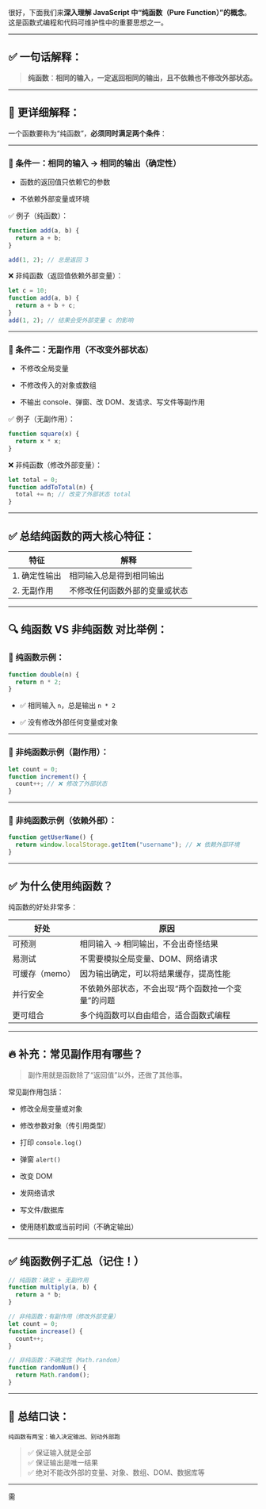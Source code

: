 很好，下面我们来**深入理解 JavaScript 中“纯函数（Pure Function）”的概念**。这是函数式编程和代码可维护性中的重要思想之一。

---

## ✅ 一句话解释：

> **纯函数**：**相同的输入，一定返回相同的输出，且不依赖也不修改外部状态。**

---

## 🧠 更详细解释：

一个函数要称为“纯函数”，**必须同时满足两个条件**：

---

### 🔹 条件一：相同的输入 → 相同的输出（确定性）

- 函数的返回值只依赖它的参数
    
- 不依赖外部变量或环境
    

✅ 例子（纯函数）：

```js
function add(a, b) {
  return a + b;
}

add(1, 2); // 总是返回 3
```

❌ 非纯函数（返回值依赖外部变量）：

```js
let c = 10;
function add(a, b) {
  return a + b + c;
}
add(1, 2); // 结果会受外部变量 c 的影响
```

---

### 🔹 条件二：无副作用（不改变外部状态）

- 不修改全局变量
    
- 不修改传入的对象或数组
    
- 不输出 console、弹窗、改 DOM、发请求、写文件等副作用
    

✅ 例子（无副作用）：

```js
function square(x) {
  return x * x;
}
```

❌ 非纯函数（修改外部变量）：

```js
let total = 0;
function addToTotal(n) {
  total += n; // 改变了外部状态 total
}
```

---

## ✅ 总结纯函数的两大核心特征：

|特征|解释|
|---|---|
|1. 确定性输出|相同输入总是得到相同输出|
|2. 无副作用|不修改任何函数外部的变量或状态|

---

## 🔍 纯函数 VS 非纯函数 对比举例：

### 🔸 纯函数示例：

```js
function double(n) {
  return n * 2;
}
```

- ✅ 相同输入 `n`，总是输出 `n * 2`
    
- ✅ 没有修改外部任何变量或对象
    

---

### 🔸 非纯函数示例（副作用）：

```js
let count = 0;
function increment() {
  count++; // ❌ 修改了外部状态
}
```

---

### 🔸 非纯函数示例（依赖外部）：

```js
function getUserName() {
  return window.localStorage.getItem("username"); // ❌ 依赖外部环境
}
```

---

## ✅ 为什么使用纯函数？

纯函数的好处非常多：

| 好处        | 原因                         |
| --------- | -------------------------- |
| 可预测       | 相同输入 → 相同输出，不会出奇怪结果        |
| 易测试       | 不需要模拟全局变量、DOM、网络请求         |
| 可缓存（memo） | 因为输出确定，可以将结果缓存，提高性能        |
| 并行安全      | 不依赖外部状态，不会出现“两个函数抢一个变量”的问题 |
| 更可组合      | 多个纯函数可以自由组合，适合函数式编程        |

---

## 🔥 补充：常见副作用有哪些？

> 副作用就是函数除了“返回值”以外，还做了其他事。

常见副作用包括：

- 修改全局变量或对象
    
- 修改参数对象（传引用类型）
    
- 打印 `console.log()`
    
- 弹窗 `alert()`
    
- 改变 DOM
    
- 发网络请求
    
- 写文件/数据库
    
- 使用随机数或当前时间（不确定输出）
    

---

## ✅ 纯函数例子汇总（记住！）

```js
// 纯函数：确定 + 无副作用
function multiply(a, b) {
  return a * b;
}

// 非纯函数：有副作用（修改外部变量）
let count = 0;
function increase() {
  count++;
}

// 非纯函数：不确定性（Math.random）
function randomNum() {
  return Math.random();
}
```

---

## 📌 总结口诀：

```
纯函数有两宝：输入决定输出、别动外部跑
```

> ✅ 保证输入就是全部  
> ✅ 保证输出是唯一结果  
> ✅ 绝对不能改外部的变量、对象、数组、DOM、数据库等

---

需